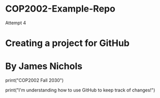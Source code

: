 # COP2002-Example-Repo
Attempt 4
# Creating a project for GitHub
# By James Nichols
 
print("COP2002 Fall 2030")

print("I'm understanding how to use GitHub to keep track of changes!")
